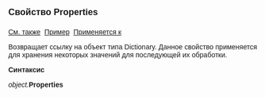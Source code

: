 ﻿<html>
<head>
<title>AsErrorsFreeExecutor\Properties</title>
</head>

<body>

<p><font face="Arial"><font size="4"><strong>Свойство Properties<br>
<br>
</strong></font><a href="../AsErrorsFreeExecutor.html">См. также</a>&nbsp; <u>Пример</u>&nbsp;
<a href="../AsErrorsFreeExecutor.html">Применяется к</a></font></p>

<p class="label"><font face="Arial">Возвращает ссылку на объект типа Dictionary. Данное свойство применяется для хранения некоторых 
значений для последующей их обработки. </font></p>

<p class="label"><font face="Arial"><b>Синтаксис</b></font></p>

<p><font face="Arial"><em>object.</em><strong>Properties</strong></font></p>

</body>
</html>
